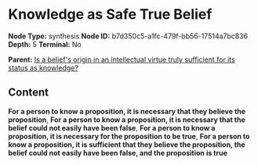 # Knowledge as Safe True Belief

**Node Type:** synthesis
**Node ID:** b7d350c5-a1fc-479f-bb56-17514a7bc836
**Depth:** 5
**Terminal:** No

**Parent:** [Is a belief's origin in an intellectual virtue truly sufficient for its status as knowledge?](is-a-beliefs-origin-in-an-intellectual-virtue-truly-sufficient-for-its-status-as-knowledge-antithesis-1bcc8bdd-633c-48ff-8d05-23fce1806f3f.md)

## Content

**For a person to know a proposition, it is necessary that they believe the proposition**, **For a person to know a proposition, it is necessary that the belief could not easily have been false**, **For a person to know a proposition, it is necessary for the proposition to be true**, **For a person to know a proposition, it is sufficient that they believe the proposition, the belief could not easily have been false, and the proposition is true**
